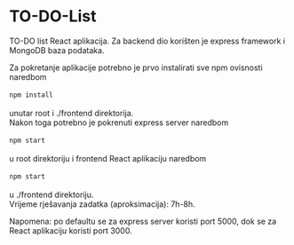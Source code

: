 # TO-DO-List
TO-DO list React aplikacija. Za backend dio korišten je express framework i MongoDB baza podataka.

Za pokretanje aplikacije potrebno je prvo instalirati sve npm ovisnosti naredbom
<br />
<br />
<code>npm install</code>
<br />
<br />
unutar root i ./frontend direktorija.
<br />
Nakon toga potrebno je pokrenuti express server naredbom
<br /> 
<br />
<code>npm start</code>
<br />
<br />
u root direktoriju i frontend React aplikaciju naredbom
<br />
<br />
<code>npm start</code>
<br />
<br />
u ./frontend direktoriju.
<br />
Vrijeme rješavanja zadatka (aproksimacija): 7h-8h.

Napomena: po defaultu se za express server koristi port 5000, dok se za React aplikaciju koristi port 3000.

